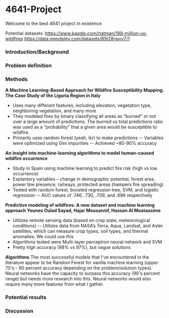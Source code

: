 # 4641-Project
Welcome to the best 4641 project in existence

Potential datasets:
https://www.kaggle.com/rtatman/188-million-us-wildfires
https://data.mendeley.com/datasets/85t28npyv7/1


### Introduction/Background
### Problem definition
### Methods
**A Machine Learning-Based Approach for Wildfire Susceptibility Mapping. The Case Study of the Liguria Region in Italy**
-	Uses many different features, including elevation, vegetation type, neighboring vegetation, and many more
-	They modeled fires by binary classifying all areas as “burned” or not over a large amount of predictions. The burned vs total predictions ratio was used as a “probability” that a given area would be susceptible to wildfire.
-	Primarily uses random forest (yeah, ikr) to make predictions 
--	Variables were optimized using Gini impurities
--	Achieved ~80-90% accuracy

**An insight into machine-learning algorithms to model human-caused wildfire occurrence**
-	Study in Spain using machine learning to predict fire risk (high vs low occurrence)
-	Explantory variables – change in demographic potential, forest area, power line presence, railways, protected areas (hampers fire spreading)
-	Tested with random forest, boosted regression tree, SVM, and logistic regression
--	AUC values of .746, .730, .709, and .686 respectively

**Predictive modeling of wildfires: A new dataset and machine learning approach Younes Oulad Sayad, Hajar Mousannif, Hassan Al Moatassime**
-	Utilizes remote sensing data (based on crop state, meteorological conditions)
--	Utilizes data from NASA’s Terra, Aqua, Landsat, and Aster satellites, which can measure crop types, soil types, and thermal anomalies. We could use this
-	Algorithms tested were Multi-layer perceptron neural network and SVM
-	Pretty high accuracy (98% vs 97%), but vague solutions

**Algorithms**
The most successful models that I've encountered in the literature appear to be Random Forest for vanilla machine learning (upper 70's - 90 percent accuracy depending on the problem/solution types). Neural networks have the capacity to surpass this accuracy (90's percent range) but needs more research into this. Neural networks would also require many more features from what I gather.
### Potential results
### Discussion
